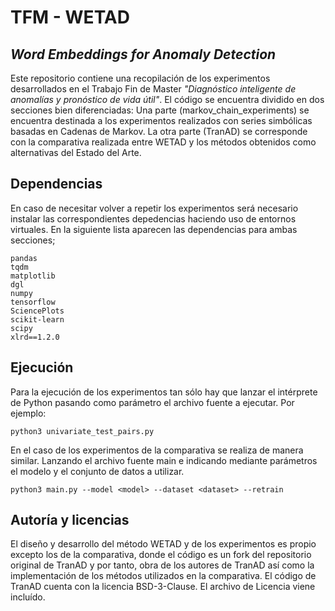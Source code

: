 # TFM - WETAD 
## _Word Embeddings for Anomaly Detection_

Este repositorio contiene una recopilación de los experimentos desarrollados en el Trabajo Fin de Master _"Diagnóstico inteligente de anomalías y pronóstico de vida útil"_. El código se encuentra dividido en dos secciones bien diferenciadas: Una parte (markov_chain_experiments) se encuentra destinada a los experimentos realizados con series simbólicas basadas en Cadenas de Markov. La otra parte (TranAD) se corresponde con la comparativa realizada entre WETAD y los métodos obtenidos como alternativas del Estado del Arte.

## Dependencias
En caso de necesitar volver a repetir los experimentos será necesario instalar las correspondientes depedencias haciendo uso de entornos virtuales. En la siguiente lista aparecen las dependencias para ambas secciones;

```
pandas
tqdm
matplotlib
dgl
numpy
tensorflow
SciencePlots
scikit-learn
scipy
xlrd==1.2.0
```

## Ejecución 
Para la ejecución de los experimentos tan sólo hay que lanzar el intérprete de Python pasando como parámetro el archivo fuente a ejecutar. Por ejemplo:

```
python3 univariate_test_pairs.py
```

En el caso de los experimentos de la comparativa se realiza de manera similar. Lanzando el archivo fuente main e indicando mediante parámetros el modelo y el conjunto de datos a utilizar.
```
python3 main.py --model <model> --dataset <dataset> --retrain
```

## Autoría y licencias
El diseño y desarrollo del método WETAD y de los experimentos es propio excepto los de la comparativa, donde el código es un fork del repositorio original de TranAD y por tanto, obra de los autores de TranAD así como la implementación de los métodos utilizados en la comparativa.
El código de TranAD cuenta con la licencia BSD-3-Clause. El archivo de Licencia viene incluído.
